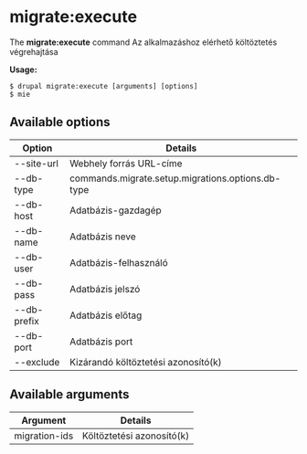 # migrate:execute
The **migrate:execute** command Az alkalmazáshoz elérhető költöztetés végrehajtása

**Usage:**
```
$ drupal migrate:execute [arguments] [options] 
$ mie  
```

## Available options
Option | Details
-------|-------------
--site-url | Webhely forrás URL-címe
--db-type | commands.migrate.setup.migrations.options.db-type
--db-host | Adatbázis-gazdagép
--db-name | Adatbázis neve
--db-user | Adatbázis-felhasználó
--db-pass | Adatbázis jelszó
--db-prefix | Adatbázis előtag
--db-port | Adatbázis port
--exclude | Kizárandó költöztetési azonosító(k)

## Available arguments
Argument | Details
---------|-------------
migration-ids | Költöztetési azonosító(k)
